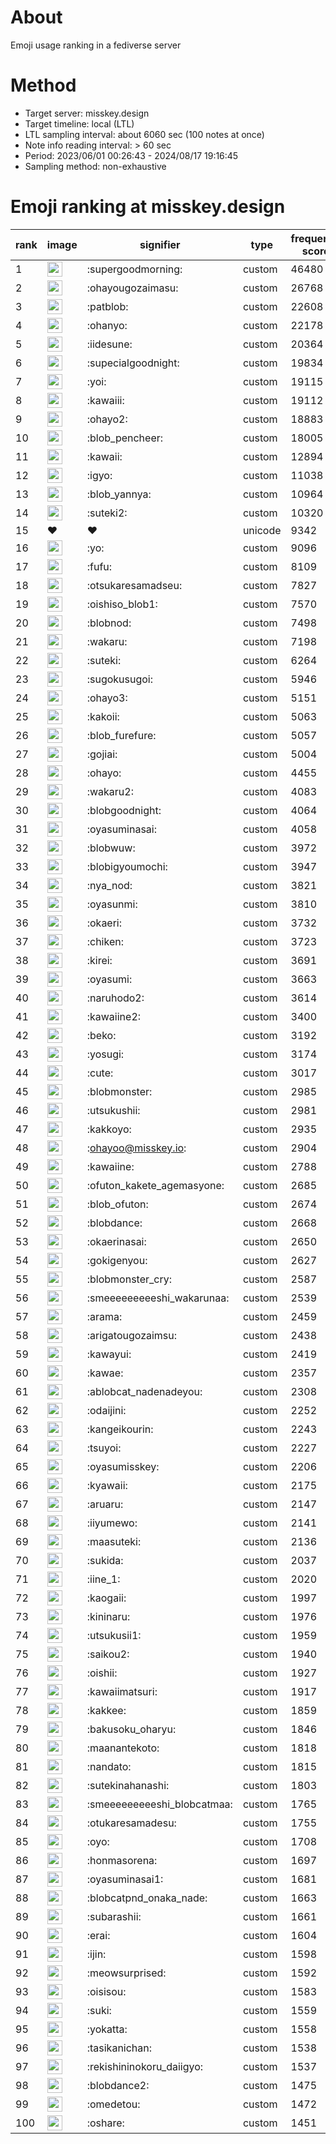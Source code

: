 # About
Emoji usage ranking in a fediverse server

# Method
- Target server: misskey.design
- Target timeline: local (LTL)
- LTL sampling interval: about 6060 sec (100 notes at once)
- Note info reading interval: > 60 sec
- Period: 2023/06/01 00:26:43 - 2024/08/17 19:16:45 
- Sampling method: non-exhaustive

# Emoji ranking at misskey.design

|rank|image|signifier|type|frequency score|
|----|----|----|----|----|
|1|<img height="24" src="https://misskey.design/emoji/supergoodmorning.webp">|:supergoodmorning:|custom|46480|
|2|<img height="24" src="https://misskey.design/emoji/ohayougozaimasu.webp">|:ohayougozaimasu:|custom|26768|
|3|<img height="24" src="https://misskey.design/emoji/patblob.webp">|:patblob:|custom|22608|
|4|<img height="24" src="https://misskey.design/emoji/ohanyo.webp">|:ohanyo:|custom|22178|
|5|<img height="24" src="https://misskey.design/emoji/iidesune.webp">|:iidesune:|custom|20364|
|6|<img height="24" src="https://misskey.design/emoji/supecialgoodnight.webp">|:supecialgoodnight:|custom|19834|
|7|<img height="24" src="https://misskey.design/emoji/yoi.webp">|:yoi:|custom|19115|
|8|<img height="24" src="https://misskey.design/emoji/kawaiii.webp">|:kawaiii:|custom|19112|
|9|<img height="24" src="https://misskey.design/emoji/ohayo2.webp">|:ohayo2:|custom|18883|
|10|<img height="24" src="https://misskey.design/emoji/blob_pencheer.webp">|:blob_pencheer:|custom|18005|
|11|<img height="24" src="https://misskey.design/emoji/kawaii.webp">|:kawaii:|custom|12894|
|12|<img height="24" src="https://misskey.design/emoji/igyo.webp">|:igyo:|custom|11038|
|13|<img height="24" src="https://misskey.design/emoji/blob_yannya.webp">|:blob_yannya:|custom|10964|
|14|<img height="24" src="https://misskey.design/emoji/suteki2.webp">|:suteki2:|custom|10320|
|15|❤|❤|unicode|9342|
|16|<img height="24" src="https://misskey.design/emoji/yo.webp">|:yo:|custom|9096|
|17|<img height="24" src="https://misskey.design/emoji/fufu.webp">|:fufu:|custom|8109|
|18|<img height="24" src="https://misskey.design/emoji/otsukaresamadseu.webp">|:otsukaresamadseu:|custom|7827|
|19|<img height="24" src="https://misskey.design/emoji/oishiso_blob1.webp">|:oishiso_blob1:|custom|7570|
|20|<img height="24" src="https://misskey.design/emoji/blobnod.webp">|:blobnod:|custom|7498|
|21|<img height="24" src="https://misskey.design/emoji/wakaru.webp">|:wakaru:|custom|7198|
|22|<img height="24" src="https://misskey.design/emoji/suteki.webp">|:suteki:|custom|6264|
|23|<img height="24" src="https://misskey.design/emoji/sugokusugoi.webp">|:sugokusugoi:|custom|5946|
|24|<img height="24" src="https://misskey.design/emoji/ohayo3.webp">|:ohayo3:|custom|5151|
|25|<img height="24" src="https://misskey.design/emoji/kakoii.webp">|:kakoii:|custom|5063|
|26|<img height="24" src="https://misskey.design/emoji/blob_furefure.webp">|:blob_furefure:|custom|5057|
|27|<img height="24" src="https://misskey.design/emoji/gojiai.webp">|:gojiai:|custom|5004|
|28|<img height="24" src="https://misskey.design/emoji/ohayo.webp">|:ohayo:|custom|4455|
|29|<img height="24" src="https://misskey.design/emoji/wakaru2.webp">|:wakaru2:|custom|4083|
|30|<img height="24" src="https://misskey.design/emoji/blobgoodnight.webp">|:blobgoodnight:|custom|4064|
|31|<img height="24" src="https://misskey.design/emoji/oyasuminasai.webp">|:oyasuminasai:|custom|4058|
|32|<img height="24" src="https://misskey.design/emoji/blobwuw.webp">|:blobwuw:|custom|3972|
|33|<img height="24" src="https://misskey.design/emoji/blobigyoumochi.webp">|:blobigyoumochi:|custom|3947|
|34|<img height="24" src="https://misskey.design/emoji/nya_nod.webp">|:nya_nod:|custom|3821|
|35|<img height="24" src="https://misskey.design/emoji/oyasunmi.webp">|:oyasunmi:|custom|3810|
|36|<img height="24" src="https://misskey.design/emoji/okaeri.webp">|:okaeri:|custom|3732|
|37|<img height="24" src="https://misskey.design/emoji/chiken.webp">|:chiken:|custom|3723|
|38|<img height="24" src="https://misskey.design/emoji/kirei.webp">|:kirei:|custom|3691|
|39|<img height="24" src="https://misskey.design/emoji/oyasumi.webp">|:oyasumi:|custom|3663|
|40|<img height="24" src="https://misskey.design/emoji/naruhodo2.webp">|:naruhodo2:|custom|3614|
|41|<img height="24" src="https://misskey.design/emoji/kawaiine2.webp">|:kawaiine2:|custom|3400|
|42|<img height="24" src="https://misskey.design/emoji/beko.webp">|:beko:|custom|3192|
|43|<img height="24" src="https://misskey.design/emoji/yosugi.webp">|:yosugi:|custom|3174|
|44|<img height="24" src="https://misskey.design/emoji/cute.webp">|:cute:|custom|3017|
|45|<img height="24" src="https://misskey.design/emoji/blobmonster.webp">|:blobmonster:|custom|2985|
|46|<img height="24" src="https://misskey.design/emoji/utsukushii.webp">|:utsukushii:|custom|2981|
|47|<img height="24" src="https://misskey.design/emoji/kakkoyo.webp">|:kakkoyo:|custom|2935|
|48|<img height="24" src="https://misskey.design/emoji/ohayoo.webp">|:ohayoo@misskey.io:|custom|2904|
|49|<img height="24" src="https://misskey.design/emoji/kawaiine.webp">|:kawaiine:|custom|2788|
|50|<img height="24" src="https://misskey.design/emoji/ofuton_kakete_agemasyone.webp">|:ofuton_kakete_agemasyone:|custom|2685|
|51|<img height="24" src="https://misskey.design/emoji/blob_ofuton.webp">|:blob_ofuton:|custom|2674|
|52|<img height="24" src="https://misskey.design/emoji/blobdance.webp">|:blobdance:|custom|2668|
|53|<img height="24" src="https://misskey.design/emoji/okaerinasai.webp">|:okaerinasai:|custom|2650|
|54|<img height="24" src="https://misskey.design/emoji/gokigenyou.webp">|:gokigenyou:|custom|2627|
|55|<img height="24" src="https://misskey.design/emoji/blobmonster_cry.webp">|:blobmonster_cry:|custom|2587|
|56|<img height="24" src="https://misskey.design/emoji/smeeeeeeeeeshi_wakarunaa.webp">|:smeeeeeeeeeshi_wakarunaa:|custom|2539|
|57|<img height="24" src="https://misskey.design/emoji/arama.webp">|:arama:|custom|2459|
|58|<img height="24" src="https://misskey.design/emoji/arigatougozaimsu.webp">|:arigatougozaimsu:|custom|2438|
|59|<img height="24" src="https://misskey.design/emoji/kawayui.webp">|:kawayui:|custom|2419|
|60|<img height="24" src="https://misskey.design/emoji/kawae.webp">|:kawae:|custom|2357|
|61|<img height="24" src="https://misskey.design/emoji/ablobcat_nadenadeyou.webp">|:ablobcat_nadenadeyou:|custom|2308|
|62|<img height="24" src="https://misskey.design/emoji/odaijini.webp">|:odaijini:|custom|2252|
|63|<img height="24" src="https://misskey.design/emoji/kangeikourin.webp">|:kangeikourin:|custom|2243|
|64|<img height="24" src="https://misskey.design/emoji/tsuyoi.webp">|:tsuyoi:|custom|2227|
|65|<img height="24" src="https://misskey.design/emoji/oyasumisskey.webp">|:oyasumisskey:|custom|2206|
|66|<img height="24" src="https://misskey.design/emoji/kyawaii.webp">|:kyawaii:|custom|2175|
|67|<img height="24" src="https://misskey.design/emoji/aruaru.webp">|:aruaru:|custom|2147|
|68|<img height="24" src="https://misskey.design/emoji/iiyumewo.webp">|:iiyumewo:|custom|2141|
|69|<img height="24" src="https://misskey.design/emoji/maasuteki.webp">|:maasuteki:|custom|2136|
|70|<img height="24" src="https://misskey.design/emoji/sukida.webp">|:sukida:|custom|2037|
|71|<img height="24" src="https://misskey.design/emoji/iine_1.webp">|:iine_1:|custom|2020|
|72|<img height="24" src="https://misskey.design/emoji/kaogaii.webp">|:kaogaii:|custom|1997|
|73|<img height="24" src="https://misskey.design/emoji/kininaru.webp">|:kininaru:|custom|1976|
|74|<img height="24" src="https://misskey.design/emoji/utsukusii1.webp">|:utsukusii1:|custom|1959|
|75|<img height="24" src="https://misskey.design/emoji/saikou2.webp">|:saikou2:|custom|1940|
|76|<img height="24" src="https://misskey.design/emoji/oishii.webp">|:oishii:|custom|1927|
|77|<img height="24" src="https://misskey.design/emoji/kawaiimatsuri.webp">|:kawaiimatsuri:|custom|1917|
|78|<img height="24" src="https://misskey.design/emoji/kakkee.webp">|:kakkee:|custom|1859|
|79|<img height="24" src="https://misskey.design/emoji/bakusoku_oharyu.webp">|:bakusoku_oharyu:|custom|1846|
|80|<img height="24" src="https://misskey.design/emoji/maanantekoto.webp">|:maanantekoto:|custom|1818|
|81|<img height="24" src="https://misskey.design/emoji/nandato.webp">|:nandato:|custom|1815|
|82|<img height="24" src="https://misskey.design/emoji/sutekinahanashi.webp">|:sutekinahanashi:|custom|1803|
|83|<img height="24" src="https://misskey.design/emoji/smeeeeeeeeeshi_blobcatmaa.webp">|:smeeeeeeeeeshi_blobcatmaa:|custom|1765|
|84|<img height="24" src="https://misskey.design/emoji/otukaresamadesu.webp">|:otukaresamadesu:|custom|1755|
|85|<img height="24" src="https://misskey.design/emoji/oyo.webp">|:oyo:|custom|1708|
|86|<img height="24" src="https://misskey.design/emoji/honmasorena.webp">|:honmasorena:|custom|1697|
|87|<img height="24" src="https://misskey.design/emoji/oyasuminasai1.webp">|:oyasuminasai1:|custom|1681|
|88|<img height="24" src="https://misskey.design/emoji/blobcatpnd_onaka_nade.webp">|:blobcatpnd_onaka_nade:|custom|1663|
|89|<img height="24" src="https://misskey.design/emoji/subarashii.webp">|:subarashii:|custom|1661|
|90|<img height="24" src="https://misskey.design/emoji/erai.webp">|:erai:|custom|1604|
|91|<img height="24" src="https://misskey.design/emoji/ijin.webp">|:ijin:|custom|1598|
|92|<img height="24" src="https://misskey.design/emoji/meowsurprised.webp">|:meowsurprised:|custom|1592|
|93|<img height="24" src="https://misskey.design/emoji/oisisou.webp">|:oisisou:|custom|1583|
|94|<img height="24" src="https://misskey.design/emoji/suki.webp">|:suki:|custom|1559|
|95|<img height="24" src="https://misskey.design/emoji/yokatta.webp">|:yokatta:|custom|1558|
|96|<img height="24" src="https://misskey.design/emoji/tasikanichan.webp">|:tasikanichan:|custom|1538|
|97|<img height="24" src="https://misskey.design/emoji/rekishininokoru_daiigyo.webp">|:rekishininokoru_daiigyo:|custom|1537|
|98|<img height="24" src="https://misskey.design/emoji/blobdance2.webp">|:blobdance2:|custom|1475|
|99|<img height="24" src="https://misskey.design/emoji/omedetou.webp">|:omedetou:|custom|1472|
|100|<img height="24" src="https://misskey.design/emoji/oshare.webp">|:oshare:|custom|1451|
